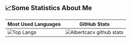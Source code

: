 ## 📈**Some Statistics About Me**

| Most Used Languages | GitHub Stats |
| ------------------- | ------------ |
|![Top Langs](https://github-readme-stats.vercel.app/api/top-langs/?username=Albertcacv)|![Albertcacv github stats](https://github-readme-stats.vercel.app/api?username=albertcacv&&show_icons=true&theme=radical)|

